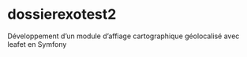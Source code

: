 # dossierexotest2

Développement d’un module d’affiage cartographique géolocalisé avec leafet en Symfony
